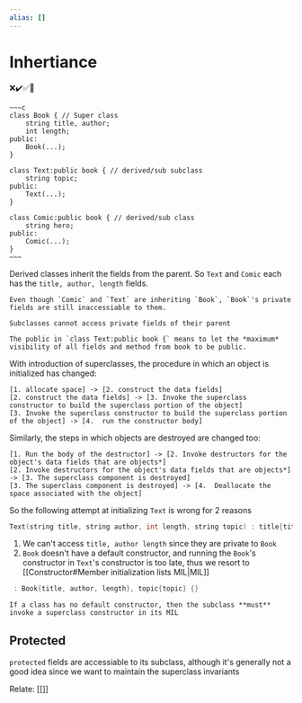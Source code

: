 ```yaml
---
alias: []
---
```

# Inhertiance
❌✔️✅📗
```ad-example
~~~c
class Book { // Super class
 	string title, author;
	int length;
public:
	Book(...);
}

class Text:public book { // derived/sub subclass
	string topic;
public:
	Text(...);
}

class Comic:public book { // derived/sub class
	string hero;
public:
	Comic(...);
}
~~~
```

Derived classes inherit the fields from the parent. So `Text` and `Comic` each has the `title, author, length` fields.

```ad-note
Even though `Comic` and `Text` are inheriting `Book`, `Book`'s private fields are still inaccessiable to them. 

Subclasses cannot access private fields of their parent
```

```ad-note
The public in `class Text:public book {` means to let the *maximum* visibility of all fields and method from book to be public.
```

With introduction of superclasses, the procedure in which an object is initialized has changed: 
```nomnoml	
[1. allocate space] -> [2. construct the data fields]
[2. construct the data fields] -> [3. Invoke the superclass constructor to build the superclass portion of the object]
[3. Invoke the superclass constructor to build the superclass portion of the object] -> [4.  run the constructor body]
```

Similarly, the steps in which objects are destroyed are changed too:

```nomnoml
[1. Run the body of the destructor] -> [2. Invoke destructors for the object's data fields that are objects*]
[2. Invoke destructors for the object's data fields that are objects*] -> [3. The superclass component is destroyed]
[3. The superclass component is destroyed] -> [4.  Deallocate the space associated with the object]
```

So the following attempt at initializing `Text` is wrong for 2 reasons
```c
Text(string title, string author, int length, string topic) : title{title}, author{author}, length{length}, topic{topic} {}
```

1. We can't access `title, author length` since they are private to `Book`
2. `Book` doesn't have a default constructor, and running the `Book`'s constructor in `Text`'s constructor is too late, thus we resort to [[Constructor#Member initialization lists MIL|MIL]]
```c
 : Book{title, author, length}, topic{topic} {}
```

```ad-note
If a class has no default constructor, then the subclass **must** invoke a superclass constructor in its MIL
```

## Protected
`protected` fields are accessiable to its subclass, although it's generally not a good idea since we want to maintain the superclass invariants



Relate: [[]]